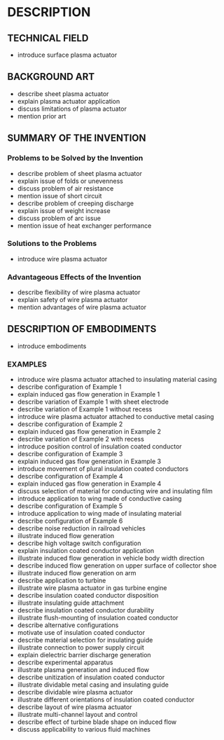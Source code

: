 # DESCRIPTION

## TECHNICAL FIELD

- introduce surface plasma actuator

## BACKGROUND ART

- describe sheet plasma actuator
- explain plasma actuator application
- discuss limitations of plasma actuator
- mention prior art

## SUMMARY OF THE INVENTION

### Problems to be Solved by the Invention

- describe problem of sheet plasma actuator
- explain issue of folds or unevenness
- discuss problem of air resistance
- mention issue of short circuit
- describe problem of creeping discharge
- explain issue of weight increase
- discuss problem of arc issue
- mention issue of heat exchanger performance

### Solutions to the Problems

- introduce wire plasma actuator

### Advantageous Effects of the Invention

- describe flexibility of wire plasma actuator
- explain safety of wire plasma actuator
- mention advantages of wire plasma actuator

## DESCRIPTION OF EMBODIMENTS

- introduce embodiments

### EXAMPLES

- introduce wire plasma actuator attached to insulating material casing
- describe configuration of Example 1
- explain induced gas flow generation in Example 1
- describe variation of Example 1 with sheet electrode
- describe variation of Example 1 without recess
- introduce wire plasma actuator attached to conductive metal casing
- describe configuration of Example 2
- explain induced gas flow generation in Example 2
- describe variation of Example 2 with recess
- introduce position control of insulation coated conductor
- describe configuration of Example 3
- explain induced gas flow generation in Example 3
- introduce movement of plural insulation coated conductors
- describe configuration of Example 4
- explain induced gas flow generation in Example 4
- discuss selection of material for conducting wire and insulating film
- introduce application to wing made of conductive casing
- describe configuration of Example 5
- introduce application to wing made of insulating material
- describe configuration of Example 6
- describe noise reduction in railroad vehicles
- illustrate induced flow generation
- describe high voltage switch configuration
- explain insulation coated conductor application
- illustrate induced flow generation in vehicle body width direction
- describe induced flow generation on upper surface of collector shoe
- illustrate induced flow generation on arm
- describe application to turbine
- illustrate wire plasma actuator in gas turbine engine
- describe insulation coated conductor disposition
- illustrate insulating guide attachment
- describe insulation coated conductor durability
- illustrate flush-mounting of insulation coated conductor
- describe alternative configurations
- motivate use of insulation coated conductor
- describe material selection for insulating guide
- illustrate connection to power supply circuit
- explain dielectric barrier discharge generation
- describe experimental apparatus
- illustrate plasma generation and induced flow
- describe unitization of insulation coated conductor
- illustrate dividable metal casing and insulating guide
- describe dividable wire plasma actuator
- illustrate different orientations of insulation coated conductor
- describe layout of wire plasma actuator
- illustrate multi-channel layout and control
- describe effect of turbine blade shape on induced flow
- discuss applicability to various fluid machines

